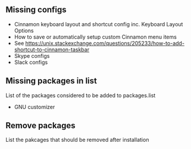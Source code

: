 Missing configs
---------
-   Cinnamon keyboard layout and shortcut config inc. Keyboard Layout Options
-   How to save or automatically setup custom Cinnamon menu items
  -   See <https://unix.stackexchange.com/questions/205233/how-to-add-shortcut-to-cinnamon-taskbar>
-   Skype configs
-   Slack configs

Missing packages in list
------------------------
List of the packages considered to be added to packages.list
-  GNU customizer


Remove packages
---------------
List the pakcages that should be removed after installation
